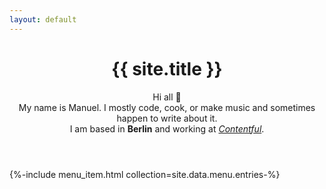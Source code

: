 ```yaml
---
layout: default
---
```

<header>
  <h1>{{ site.title }}</h1>
  
  <p>
    Hi all 👋<br>
    My name is Manuel. I mostly code, cook, or make music and sometimes happen to write about it. <br>
    I am based in <b>Berlin</b> and working at <a href="https://www.contentful.com/"><i>Contentful</i></a>.
  </p>
</header>

{%-include menu_item.html collection=site.data.menu.entries-%}